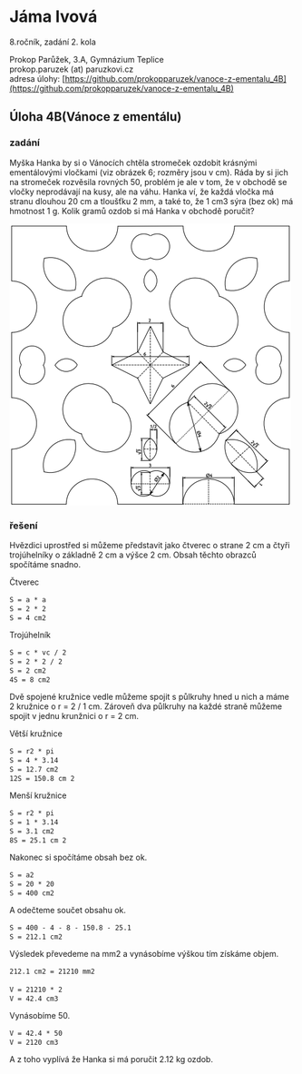 # Jáma lvová
8.ročník, zadání 2. kola

Prokop Parůžek, 3.A, Gymnázium Teplice  
prokop.paruzek (at) paruzkovi.cz  
adresa úlohy: [https://github.com/prokopparuzek/vanoce-z-ementalu_4B](https://github.com/prokopparuzek/vanoce-z-ementalu_4B)

## Úloha 4B(Vánoce z ementálu)

### zadání

Myška Hanka by si o Vánocích chtěla stromeček ozdobit krásnými ementálovými vločkami (viz obrázek 6; rozměry
jsou v cm). Ráda by si jich na stromeček rozvěsila rovných 50, problém je ale v tom, že v obchodě se vločky neprodávají
na kusy, ale na váhu. Hanka ví, že každá vločka má stranu dlouhou 20 cm a tloušťku 2 mm, a také to, že 1 cm3
sýra (bez
ok) má hmotnost 1 g. Kolik gramů ozdob si má Hanka v obchodě poručit?

![syr](./images/syr.png)


### řešení

Hvězdici uprostřed si můžeme představit jako čtverec o strane 2 cm a čtyři trojúhelníky o základně 2 cm a výšce 2 cm.
Obsah těchto obrazců spočítáme snadno.

Čtverec
```
S = a * a
S = 2 * 2
S = 4 cm2
```
Trojúhelník
```
S = c * vc / 2
S = 2 * 2 / 2
S = 2 cm2
4S = 8 cm2
```
Dvě spojené kružnice vedle můžeme spojit s půlkruhy hned u nich a máme 2 kružnice o r = 2 / 1 cm.
Zároveň dva půlkruhy na každé straně můžeme spojit v jednu krunžnici o r = 2 cm.

Větší kružnice
```
S = r2 * pi
S = 4 * 3.14
S = 12.7 cm2
12S = 150.8 cm 2
```
Menší kružnice
```
S = r2 * pi
S = 1 * 3.14
S = 3.1 cm2
8S = 25.1 cm 2
```
Nakonec si spočítáme obsah bez ok.
```
S = a2
S = 20 * 20
S = 400 cm2
```
A odečteme součet obsahu ok.
```
S = 400 - 4 - 8 - 150.8 - 25.1
S = 212.1 cm2
```
Výsledek převedeme na mm2 a vynásobíme výškou tím získáme objem.
```
212.1 cm2 = 21210 mm2

V = 21210 * 2
V = 42.4 cm3
```
Vynásobíme 50.
```
V = 42.4 * 50
V = 2120 cm3
```
A z toho vyplívá že Hanka si má poručit 2.12 kg ozdob.
